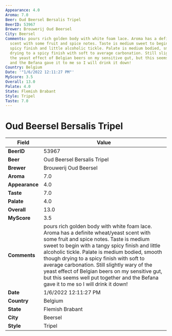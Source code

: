 ```yaml
---
Appearance: 4.0
Aroma: 7.0
Beer: Oud Beersel Bersalis Tripel
BeerID: 53967
Brewer: Brouwerij Oud Beersel
City: Beersel
Comments: pours rich golden body with white foam lace. Aroma has a definite wheat/yeast
  scent with some fruit and spice notes. Taste is medium sweet to begin with a tangy
  spicy finish and little alcoholic tickle. Palate is medium bodied, smooth though
  drying to a spicy finish with soft to average carbonation. Still slightly wary of
  the yeast effect of Belgian beers on my sensitive gut, but this seems well put together
  and the Befana gave it to me so I will drink it down!
Country: Belgium
Date: '"1/6/2022 12:11:27 PM"'
MyScore: 3.5
Overall: 13.0
Palate: 4.0
State: Flemish Brabant
Style: Tripel
Taste: 7.0
---
```


# Oud Beersel Bersalis Tripel

| Field         | Value |
|---------------|-------|
| **BeerID** | 53967 |
| **Beer** | Oud Beersel Bersalis Tripel |
| **Brewer** | Brouwerij Oud Beersel |
| **Aroma** | 7.0 |
| **Appearance** | 4.0 |
| **Taste** | 7.0 |
| **Palate** | 4.0 |
| **Overall** | 13.0 |
| **MyScore** | 3.5 |
| **Comments** | pours rich golden body with white foam lace. Aroma has a definite wheat/yeast scent with some fruit and spice notes. Taste is medium sweet to begin with a tangy spicy finish and little alcoholic tickle. Palate is medium bodied, smooth though drying to a spicy finish with soft to average carbonation. Still slightly wary of the yeast effect of Belgian beers on my sensitive gut, but this seems well put together and the Befana gave it to me so I will drink it down! |
| **Date** | 1/6/2022 12:11:27 PM |
| **Country** | Belgium |
| **State** | Flemish Brabant |
| **City** | Beersel |
| **Style** | Tripel |
